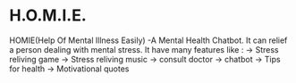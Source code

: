 # H.O.M.I.E.
HOMIE(Help Of Mental Illness Easily) -A Mental Health Chatbot. It can relief a person dealing with mental stress. It have many features like : -> Stress reliving game -> Stress reliving music -> consult doctor -> chatbot -> Tips for health -> Motivational quotes
